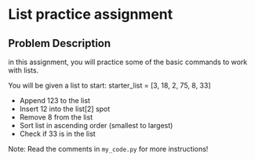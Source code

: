 # List practice assignment

## Problem Description
in this assignment, you will practice some of the basic commands to work with lists.

You will be given a list to start: starter_list = [3, 18, 2, 75, 8, 33]
* Append 123 to the list
* Insert 12 into the list[2] spot
* Remove 8 from the list
* Sort list in ascending order (smallest to largest)
* Check if 33 is in the list

Note: Read the comments in `my_code.py` for more instructions!
